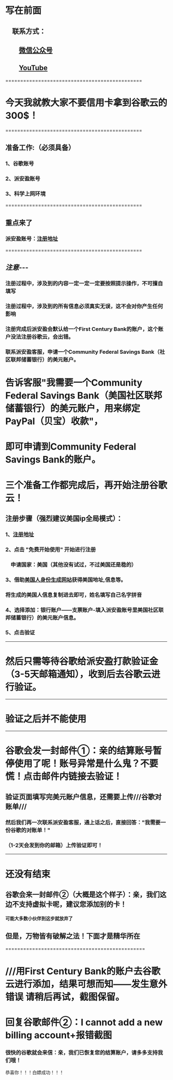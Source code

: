 # 写在前面

## &emsp;联系方式：  

## &emsp;&emsp;<u>[微信公众号](https://raw.githubusercontent.com/ssooenftzero/0X/master/YouTube/icon/%E5%BE%AE%E4%BF%A1%E5%85%AC%E4%BC%97%E5%8F%B7.JPG)</u>

## &emsp;&emsp;<u>[YouTube](https://www.youtube.com/channel/UCS6QM2n96qXmqURNikf3ceA?view_as=subscriber)</u>
==============================================		

# 今天我就教大家不要信用卡拿到谷歌云的300$！
==============================================
## 准备工作:（必须具备）

### 1、谷歌账号

### 2、派安盈账号

### 3、科学上网环境
==============================================
## 重点来了

### 派安盈账号：[注册地址](http://share.payoneer.com/nav/SsfKQ7_A6SaJjU9iUozIlZAick0vXYhG1IWBt83MK4MZ3RKHUF30Kh8AgWza9sWkzX-NlHiza0SNg3Tmr8R5Kw2)
==============================================
## *注意*---

### 注册过程中，涉及到的内容一定一定一定要按照提示操作，不可擅自填写

### 注册过程中，涉及到的所有信息必须真实无误，这不会对你产生任何影响

### 注册完成后派安盈会默认给一个First Century Bank的账户，这个账户没法注册谷歌云，会出错。

### 联系派安盈客服，申请一个Community Federal Savings Bank（社区联邦储蓄银行）的美元账户。

# 告诉客服"我需要一个Community Federal Savings Bank（美国社区联邦储蓄银行）的美元账户，用来绑定PayPal（贝宝）收款"，

# 即可申请到Community Federal Savings Bank的账户。


# 三个准备工作都完成后，再开始注册谷歌云！

## 注册步骤（强烈建议美国ip全局模式）：

### 1、[注册地址]()

### 2、点击 "免费开始使用" 开始进行注册

### &emsp;申请国家：美国（其他没有试过，不过美国还是稳的）

### 3、借助[美国人身份生成网站](https://www.fakenamegenerator.com/gen-random-us-us.php)获得美国地址,信息等。

### 将生成的美国人信息复制进去即可，姓名填写自己名字拼音

### 4、选择添加：银行账户——支票账户-填入派安盈账号里美国社区联邦储蓄银行）的美元账户信息。

### 5、点击验证

-----------------------------------------------
# 然后只需等待谷歌给派安盈打款验证金（3-5天邮箱通知），收到后去谷歌云进行验证。
-----------------------------------------------
# 验证之后并不能使用
-----------------------------------------------
# 谷歌会发一封邮件①：亲的结算账号暂停使用了呢！账号异常是什么鬼？不要慌！点击邮件内链接去验证！

## 验证页面填写完美元账户信息，还需要上传///谷歌对账单///

### 然后我们再一次联系派安盈客服，通上话之后，直接回答："我需要一份谷歌的对账单！"

### （1-2天会发到你的邮箱）上传验证即可！
-----------------------------------------------
# 还没有结束

## 谷歌会来一封邮件②（大概是这个样子）：亲，我们这边不支持虚拟卡呢，建议您添加别的卡！

#### 可能大多数小伙伴到这步就放弃了

## 但是，万物皆有破解之法！下面才是精华所在
===============================================
# ///用First Century Bank的账户去谷歌云进行添加，结果可想而知——发生意外错误 请稍后再试，截图保留。

# 回复谷歌邮件②：I cannot add a new billing account+报错截图

### 很快的谷歌就会来信：亲，我们已恢复您的结算账户，请多多支持我们哦！

恭喜你！！！白嫖成功！！！
